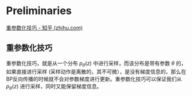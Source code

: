 # **Preliminaries**

[重参数化技巧 - 知乎 (zhihu.com)](https://zhuanlan.zhihu.com/p/542478018)

## 重参数化技巧





重参数化技巧，就是从一个分布 $p_\theta(z)$ 中进行采样，而该分布是带有参数 $\theta$ 的，如果直接进行采样 (采样动作是离散的，其不可微），是没有梯度信息的，那么在BP反向传播的时候就不会对参数梯度进行更新。重参数化技巧可以保证我们从 $p_\theta(z)$ 进行采样，同时又能保留梯度信息。